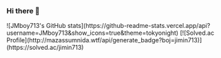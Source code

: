 ### Hi there 👋
<div>
![JMboy713's GitHub stats](https://github-readme-stats.vercel.app/api?username=JMboy713&show_icons=true&theme=tokyonight)
[![Solved.ac Profile](http://mazassumnida.wtf/api/generate_badge?boj=jimin713)](https://solved.ac/jimin713)
</div>






<!--
**JMboy713/JMboy713** is a ✨ _special_ ✨ repository because its `README.md` (this file) appears on your GitHub profile.

Here are some ideas to get you started:

- 🔭 I’m currently working on ...
- 🌱 I’m currently learning ...
- 👯 I’m looking to collaborate on ...
- 🤔 I’m looking for help with ...
- 💬 Ask me about ...
- 📫 How to reach me: ...
- 😄 Pronouns: ...
- ⚡ Fun fact: ...
-->
